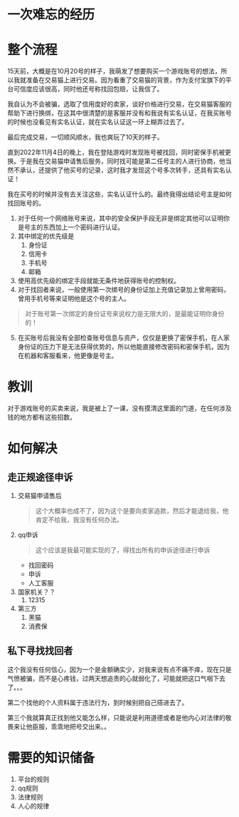 # 一次难忘的经历


# 整个流程

15天前，大概是在10月20号的样子，我萌发了想要购买一个游戏账号的想法，所以我就准备在交易猫上进行交易。因为看重了交易猫的背景，作为支付宝旗下的平台可信度应该很高，同时他还号称找回包赔，让我信了。

我自认为不会被骗，选取了信用度好的卖家，谈好价格进行交易，在交易猫客服的帮助下进行换绑，在这其中很清楚的是客服并没有和我说有实名认证，在我买账号的时候也没看见有实名认证，就在实名认证这一环上糊弄过去了。

最后完成交易，一切顺风顺水，我也爽玩了10天的样子。

直到2022年11月4日的晚上，我在登陆游戏时发现账号被找回，同时密保手机被更换。于是我在交易猫申请售后服务，同时找可能是第二任号主的人进行协商，他当然不承认，还提供了他买号的记录，这时我才发现这个号多次转手，还具有实名认证！

我在买号的时候并没有去关注这些，实名认证什么的。最终我得出结论号主是如何找回账号的。

1. 对于任何一个网络账号来说，其中的安全保护手段无非是绑定其他可以证明你是号主的东西加上一个密码进行认证。
2. 其中绑定的优先级是
   1. 身份证
   2. 信用卡
   3. 手机号
   4. 邮箱
3. 使用高优先级的绑定手段就能无条件地获得账号的控制权。
4. 对于找回者来说，一般使用第一次绑号的身份证加上充值记录加上曾用密码，曾用手机号等来证明他是这个号的主人。

> 对于账号第一次绑定的身份证号来说权力是无限大的，是最能证明你身份的！

5. 在买账号后我没有全部检查账号信息与资产，仅仅是更换了密保手机，在人家身份证的压力下是无法获得优势的，所以他能直接修改密码和密保手机，因为在机器和客服看来，他更像是号主。

# 教训
对于游戏账号的买卖来说，我是被上了一课，没有摸清这里面的门道，在任何涉及钱的地方都有这些招数。

# 如何解决
## 走正规途径申诉
1. 交易猫申请售后
   > 这个大概率也成不了，因为这个是要向卖家追款，然后才能退给我，他肯定不给我，我没有任何办法。
2. qq申诉
   > 这个应该是我最可能实现的了，得找出所有的申诉途径进行申诉
   - 找回密码
   - 申诉
   - 人工客服
3. 国家机关？？
   1. 12315
4. 第三方
   1. 黑猫
   2. 消费保
## 私下寻找找回者

这个我没有任何信心，因为一个是金额确实少，对我来说有点不痛不痒，现在只是气愤被骗，而不是心疼钱，过两天想追责的心就弱化了，可能就把这口气咽下去了。。。

第二个找他的个人资料属于违法行为，到时候别把自己搭进去了。

第三个我就算真正找到他又能怎么样，只能说是利用道德或者是他内心对法律的敬畏来让他臣服，乖乖地把号交出来。。

# 需要的知识储备

1. 平台的规则
2. qq规则
3. 法律规则
4. 人心的规律
